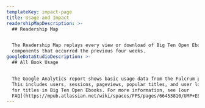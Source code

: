 ```yaml
---
templateKey: impact-page
title: Usage and Impact
readershipMapDescription: >-
  ## Readership Map


  The Readership Map replays every view or download of Big Ten Open Ebook monographs or media
  components that occurred the previous four weeks.
googleDataStudioDescription: >-
  ## All Book Usage


  The Google Analytics report shows basic usage data from the Fulcrum platform.
  This includes users, sessions, pageviews, popular titles, and user location
  for titles in Big Ten Open Ebooks. For more information, see [our
  FAQ](https://mpub.atlassian.net/wiki/spaces/FPS/pages/66453810/UMP+EBC).
---
```

